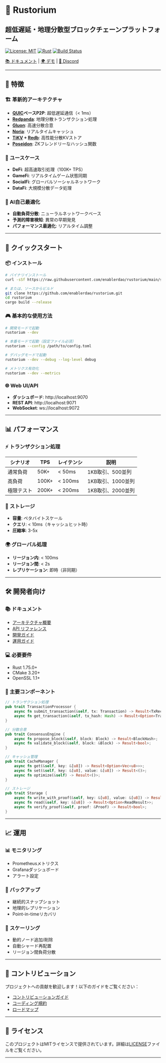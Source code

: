 # 🚀 Rustorium

## **超低遅延・地理分散型ブロックチェーンプラットフォーム**

[![License: MIT](https://img.shields.io/badge/License-MIT-yellow.svg)](https://opensource.org/licenses/MIT)
[![Rust](https://img.shields.io/badge/rust-1.75%2B-blue.svg)](https://www.rust-lang.org)
[![Build Status](https://github.com/enablerdao/rustorium/workflows/CI/badge.svg)](https://github.com/enablerdao/rustorium/actions)

[📚 ドキュメント](docs/) | [🌍 デモ](https://demo.rustorium.dev) | [💬 Discord](https://discord.gg/rustorium)

---

## 🌟 **特徴**

### 🏗 **革新的アーキテクチャ**
- **[QUIC]ベースP2P**: 超低遅延通信（< 1ms）
- **[Redpanda]**: 地理分散トランザクション処理
- **[Gluon]**: 高速分散合意
- **[Noria]**: リアルタイムキャッシュ
- **[TiKV] + [Redb]**: 高性能分散KVストア
- **[Poseidon]**: ZKフレンドリーなハッシュ関数

### 🎯 **ユースケース**
- **DeFi**: 超高速取引処理（100K+ TPS）
- **GameFi**: リアルタイムゲーム状態同期
- **SocialFi**: グローバルソーシャルネットワーク
- **DataFi**: 大規模分散データ処理

### 🤖 **AI自己最適化**
- **自動負荷分散**: ニューラルネットワークベース
- **予測的障害検知**: 異常の早期発見
- **パフォーマンス最適化**: リアルタイム調整

---

## 🚀 **クイックスタート**

### 📦 **インストール**
```bash
# バイナリインストール
curl -sSf https://raw.githubusercontent.com/enablerdao/rustorium/main/scripts/install.sh | bash

# または、ソースからビルド
git clone https://github.com/enablerdao/rustorium.git
cd rustorium
cargo build --release
```

### 🎮 **基本的な使用方法**
```bash
# 開発モードで起動
rustorium --dev

# 本番モードで起動（設定ファイル必須）
rustorium --config /path/to/config.toml

# デバッグモードで起動
rustorium --dev --debug --log-level debug

# メトリクス有効化
rustorium --dev --metrics
```

### 🌐 **Web UI/API**
- **ダッシュボード**: http://localhost:9070
- **REST API**: http://localhost:9071
- **WebSocket**: ws://localhost:9072

---

## 📊 **パフォーマンス**

### ⚡️ **トランザクション処理**
| シナリオ | TPS | レイテンシ | 説明 |
|---------|-----|------------|------|
| 通常負荷 | 50K+ | < 50ms | 1KB取引、500並列 |
| 高負荷 | 100K+ | < 100ms | 1KB取引、1000並列 |
| 極限テスト | 200K+ | < 200ms | 1KB取引、2000並列 |

### 💾 **ストレージ**
- **容量**: ペタバイトスケール
- **クエリ**: < 10ms（キャッシュヒット時）
- **圧縮率**: 3-5x

### 🌍 **グローバル処理**
- **リージョン内**: < 100ms
- **リージョン間**: < 2s
- **レプリケーション**: 即時（非同期）

---

## 🛠 **開発者向け**

### 📚 **ドキュメント**
- [アーキテクチャ概要](docs/architecture/overview.md)
- [API リファレンス](docs/api/reference.md)
- [開発ガイド](docs/guides/development.md)
- [運用ガイド](docs/guides/operations.md)

### 💻 **必要要件**
- Rust 1.75.0+
- CMake 3.20+
- OpenSSL 1.1+

### 🔧 **主要コンポーネント**
```rust
// トランザクション処理
pub trait TransactionProcessor {
    async fn submit_transaction(&self, tx: Transaction) -> Result<TxReceipt>;
    async fn get_transaction(&self, tx_hash: Hash) -> Result<Option<Transaction>>;
}

// 分散合意
pub trait ConsensusEngine {
    async fn propose_block(&self, block: Block) -> Result<BlockHash>;
    async fn validate_block(&self, block: &Block) -> Result<bool>;
}

// キャッシュ管理
pub trait CacheManager {
    async fn get(&self, key: &[u8]) -> Result<Option<Vec<u8>>>;
    async fn set(&self, key: &[u8], value: &[u8]) -> Result<()>;
    async fn optimize(&self) -> Result<()>;
}

// ストレージ
pub trait Storage {
    async fn write_with_proof(&self, key: &[u8], value: &[u8]) -> Result<WriteResult>;
    async fn read(&self, key: &[u8]) -> Result<Option<ReadResult>>;
    async fn verify_proof(&self, proof: &Proof) -> Result<bool>;
}
```

---

## 📈 **運用**

### 📊 **モニタリング**
- Prometheusメトリクス
- Grafanaダッシュボード
- アラート設定

### 💾 **バックアップ**
- 継続的スナップショット
- 地理的レプリケーション
- Point-in-timeリカバリ

### 🔄 **スケーリング**
- 動的ノード追加/削除
- 自動シャード再配置
- リージョン間負荷分散

---

## 🤝 **コントリビューション**

プロジェクトへの貢献を歓迎します！以下のガイドをご覧ください：

- [コントリビューションガイド](CONTRIBUTING.md)
- [コーディング規約](docs/coding-standards.md)
- [ロードマップ](docs/roadmap.md)

---

## 📄 **ライセンス**

このプロジェクトはMITライセンスで提供されています。詳細は[LICENSE](LICENSE)ファイルをご覧ください。

---

[QUIC]: https://www.chromium.org/quic/
[Redpanda]: https://redpanda.com/
[Gluon]: https://gluon.rs/
[Noria]: https://github.com/mit-pdos/noria
[TiKV]: https://tikv.org/
[Redb]: https://redb.org/
[Poseidon]: https://www.poseidon-hash.info/
